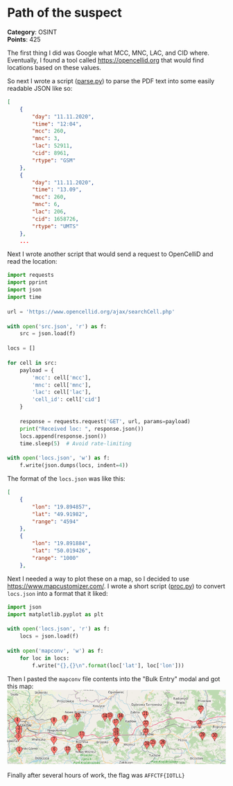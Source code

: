 # Path of the suspect

**Category**: OSINT \
**Points**: 425

The first thing I did was Google what MCC, MNC, LAC, and CID where. Eventually,
I found a tool called https://opencellid.org that would find locations based on
these values.

So next I wrote a script ([parse.py](parse.py)) to parse the PDF text into some easily readable
JSON like so:
```json
[
    {
        "day": "11.11.2020",
        "time": "12:04",
        "mcc": 260,
        "mnc": 3,
        "lac": 52911,
        "cid": 8961,
        "rtype": "GSM"
    },
    {
        "day": "11.11.2020",
        "time": "13.09",
        "mcc": 260,
        "mnc": 6,
        "lac": 206,
        "cid": 1658726,
        "rtype": "UMTS"
    },
    ...
```

Next I wrote another script that would send a request to OpenCelliD and read the
location:


```python
import requests
import pprint
import json
import time

url = 'https://www.opencellid.org/ajax/searchCell.php'

with open('src.json', 'r') as f:
    src = json.load(f)

locs = []

for cell in src:
    payload = {
        'mcc': cell['mcc'],
        'mnc': cell['mnc'],
        'lac': cell['lac'],
        'cell_id': cell['cid']
    }

    response = requests.request('GET', url, params=payload)
    print("Received loc: ", response.json())
    locs.append(response.json())
    time.sleep(5)  # Avoid rate-limiting

with open('locs.json', 'w') as f:
    f.write(json.dumps(locs, indent=4))
```

The format of the `locs.json` was like this:
``` json
[
    {
        "lon": "19.894857",
        "lat": "49.91982",
        "range": "4594"
    },
    {
        "lon": "19.891884",
        "lat": "50.019426",
        "range": "1000"
    },
```

Next I needed a way to plot these on a map, so I decided to use https://www.mapcustomizer.com/.
I wrote a short script ([proc.py](proc.py)) to convert `locs.json` into a format that it liked:
```python
import json
import matplotlib.pyplot as plt

with open('locs.json', 'r') as f:
    locs = json.load(f)

with open('mapconv', 'w') as f:
    for loc in locs:
        f.write("{},{}\n".format(loc['lat'], loc['lon']))
```

Then I pasted the `mapconv` file contents into the "Bulk Entry" modal and got
this map:
![map](map.png)

Finally after several hours of work, the flag was `AFFCTF{IOTLL}`
